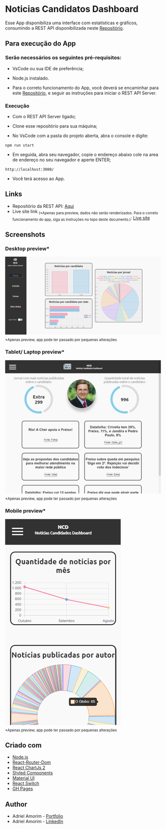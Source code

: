 # Noticias Candidatos Dashboard

Esse App disponibiliza uma interface com estatísticas e gráficos, consumindo a REST API disponibilizada neste [Repositório](https://github.com/AdrielGAmorim/noticias-candidatos-RESTAPI/).


## Para execução do App

### Serão necessários os seguintes pré-requisitos:

* VsCode ou sua IDE de preferência;

* Node.js instalado.

* Para o correto funcionamento do App, você deverá se encaminhar para este [Repositório](https://github.com/AdrielGAmorim/noticias-candidatos-RESTAPI/), e seguir as instruções para iniciar o REST API Server.


### Execução

* Com o REST API Server ligado;

* Clone esse repositório para sua máquina;

* No VsCode com a pasta do projeto aberta, abra o console e digite:

```shell script
npm run start
```

* Em seguida, abra seu navegador, copie o endereço abaixo cole na area de endereço no seu navegador e aperte ENTER;

```
http://localhost:3000/
```

* Você terá acesso ao App.


## Links


- Repositório da REST API: [Aqui](https://github.com/AdrielGAmorim/noticias-candidatos-RESTAPI/)
- Live site link <sub>(*Apenas para preview, dados não serão renderizados.
Para o correto funcionamento do app, siga as instruções no topo deste documento.)</sub>: [Live site](https://adrielgamorim.github.io/noticias-candidatos-dashboard/)


## Screenshots

### Desktop preview*
![Desktop view](./public/images/screenshots/ss-1.png)
<sub>*Apenas preview, app pode ter passado por pequenas alterações</sub>

### Tablet/ Laptop preview*
![Tablet/ Laptop view](./public/images/screenshots/ss-2.png)
<sub>*Apenas preview, app pode ter passado por pequenas alterações</sub>

### Mobile preview*
![Mobile view](./public/images/screenshots/ss-3.png) <br />
<sub>*Apenas preview, app pode ter passado por pequenas alterações</sub>


## Criado com

- [Node.js](https://nodejs.org/pt-br/docs/)
- [React-Router-Dom](https://nodejs.org/https://v5.reactrouter.com/web/guides/quick-start)
- [React ChartJs 2](https://react-chartjs-2.js.org)
- [Styled Components](https://styled-components.com)
- [Material UI](https://mui.com/pt/)
- [React Switch](https://www.npmjs.com/package/react-switch/)
- [GH Pages](https://www.npmjs.com/package/gh-pages/)


## Author

- Adriel Amorim - [Portfolio](https://adrielgamorim.github.io/Portfolio/)
- Adriel Amorim - [LinkedIn](https://www.linkedin.com/in/adrielamorim/)
